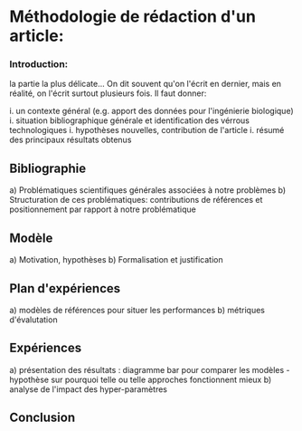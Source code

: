 # Méthodologie de rédaction d'un article:

### Introduction: 

la partie la plus délicate... On dit souvent qu'on l'écrit en dernier, mais en réalité, on l'écrit surtout plusieurs fois.
Il faut donner:

i. un contexte général (e.g. apport des données pour l'ingénierie biologique)
i. situation bibliographique générale et identification des vérrous technologiques
i. hypothèses nouvelles, contribution de l'article
i. résumé des principaux résultats obtenus

## Bibliographie
a) Problématiques scientifiques générales associées à notre problèmes
b) Structuration de ces problématiques: contributions de références et positionnement par rapport à notre problématique

## Modèle
a) Motivation, hypothèses
b) Formalisation et justification

## Plan d'expériences
a) modèles de références pour situer les performances
b) métriques d'évalutation

## Expériences
a) présentation des résultats : diagramme bar pour comparer les modèles
	- hypothèse sur pourquoi telle ou telle approches fonctionnent mieux
b) analyse de l'impact des hyper-paramètres

## Conclusion







